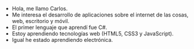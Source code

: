 <!---
Soldier-2790/Soldier-2790 is a ✨ special ✨ repository because its `README.md` (this file) appears on your GitHub profile.
You can click the Preview link to take a look at your changes.
--->
- Hola, me llamo Carlos.
- Me interesa el desarrollo de aplicaciones sobre el internet de las cosas, web, escritorio y móvil.
- El primer lenguaje que aprendí fue C#.
- Estoy aprendiendo tecnologías web (HTML5, CSS3 y JavaScript).
- Igual he estado aprendiendo electrónica.

